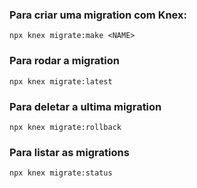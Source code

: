 ### Para criar uma migration com Knex:

`npx knex migrate:make <NAME>`

### Para rodar a migration

`npx knex migrate:latest`

### Para deletar a ultima migration

`npx knex migrate:rollback`

### Para listar as migrations

`npx knex migrate:status`
